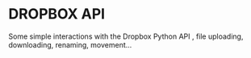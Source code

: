 # DROPBOX API

Some simple interactions with the Dropbox Python API , file uploading, downloading, renaming, movement...

